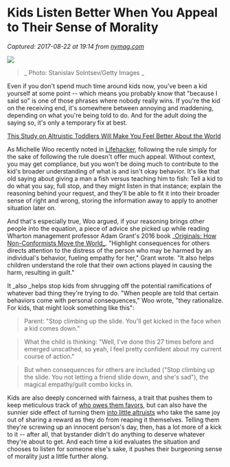 # Kids Listen Better When You Appeal to Their Sense of Morality

_Captured: 2017-08-22 at 19:14 from [nymag.com](http://nymag.com/scienceofus/2017/07/kids-listen-better-if-you-appeal-to-their-sense-of-morality.html?utm_content=bufferdb0e6&utm_medium=social&utm_source=twitter.com&utm_campaign=buffer)_

![](https://pixel.nymag.com/imgs/daily/science/2017/07/13/13-children-behavior.w710.h473.2x.jpg)

> _ Photo: Stanislav Solntsev/Getty Images _

Even if you don't spend much time around kids now, you've been a kid yourself at some point -- which means you probably know that "because I said so" is one of those phrases where nobody really wins. If you're the kid on the receiving end, it's somewhere between annoying and maddening, depending on what you're being told to do. And for the adult doing the saying so, it's only a temporary fix at best.

[ This Study on Altruistic Toddlers Will Make You Feel Better About the World ](http://nymag.com/scienceofus/2017/02/heres-a-feel-good-study-about-altruistic-toddlers.html)

As Michelle Woo recently noted in [Lifehacker](http://offspring.lifehacker.com/when-kids-break-rules-emphasize-the-consequences-for-o-1796500826), following the rule simply for the sake of following the rule doesn't offer much appeal. Without context, you may get compliance, but you won't be doing much to contribute to the kid's broader understanding of what is and isn't okay behavior. It's like that old saying about giving a man a fish versus teaching him to fish: Tell a kid to do what you say, full stop, and they might listen in that instance; explain the reasoning behind your request, and they'll be able to fit it into their broader sense of right and wrong, storing the information away to apply to another situation later on.

And that's especially true, Woo argued, if your reasoning brings other people into the equation, a piece of advice she picked up while reading Wharton management professor Adam Grant's 2016 book _[Originals: How Non-Conformists Move the World_](https://www.amazon.com/Originals-How-Non-Conformists-Move-World/dp/0525429565?). "Highlight consequences for others directs attention to the distress of the person who may be harmed by an individual's behavior, fueling empathy for her," Grant wrote. "It also helps children understand the role that their own actions played in causing the harm, resulting in guilt."

It _also _helps stop kids from shrugging off the potential ramifications of whatever bad thing they're trying to do. "When people are told that certain behaviors come with personal consequences," Woo wrote, "they rationalize. For kids, that might look something like this":

> Parent: "Stop climbing up the slide. You'll get kicked in the face when a kid comes down."
> 
>   

> 
> What the child is thinking: "Well, I've done this 27 times before and emerged unscathed, so yeah, I feel pretty confident about my current course of action."
> 
>   

> 
> But when consequences for others are included ("Stop climbing up the slide. You not letting a friend slide down, and she's sad"), the magical empathy/guilt combo kicks in.

Kids are also deeply concerned with fairness, a trait that pushes them to keep meticulous track of [who owes them favors](http://nymag.com/scienceofus/2016/08/like-tiny-godfathers-toddlers-keep-track-of-who-owes-them.html), but can also have the sunnier side effect of turning them [into little altruists](http://nymag.com/scienceofus/2017/02/heres-a-feel-good-study-about-altruistic-toddlers.html) who take the same joy out of sharing a reward as they do from reaping it themselves. Telling them they're screwing up an innocent person's day, then, has a lot more of a kick to it -- after all, that bystander didn't do anything to deserve whatever they're about to get. And each time a kid evaluates the situation and chooses to listen for someone else's sake, it pushes their burgeoning sense of morality just a little further along.
